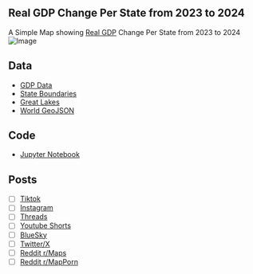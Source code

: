 ## Real GDP Change Per State from 2023 to 2024
A Simple Map showing [Real GDP](https://en.wikipedia.org/wiki/Real_gross_domestic_product) Change Per State from 2023 to 2024
![Image](https://drive.google.com/uc?export=view&id=)

## Data
* [GDP Data](https://en.wikipedia.org/wiki/List_of_U.S._states_and_territories_by_GDP)
* [State Boundaries](https://www.census.gov/geographies/mapping-files/time-series/geo/carto-boundary-file.html)
* [Great Lakes](https://usicecenter.gov/Products/GreatLakesData)
* [World GeoJSON](https://public.opendatasoft.com/explore/dataset/world-administrative-boundaries/export/?flg=en-us)

## Code
* [Jupyter Notebook](FormatData.ipynb)

## Posts
- [ ] [Tiktok]()
- [ ] [Instagram]()
- [ ] [Threads]()
- [ ] [Youtube Shorts]()
- [ ] [BlueSky]()
- [ ] [Twitter/X]()
- [ ] [Reddit r/Maps]()
- [ ] [Reddit r/MapPorn]()
